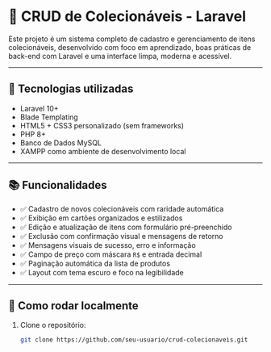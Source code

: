 # 🎯 CRUD de Colecionáveis - Laravel

Este projeto é um sistema completo de cadastro e gerenciamento de itens colecionáveis, desenvolvido com foco em aprendizado, boas práticas de back-end com Laravel e uma interface limpa, moderna e acessível.

---

## 🔧 Tecnologias utilizadas

- Laravel 10+
- Blade Templating
- HTML5 + CSS3 personalizado (sem frameworks)
- PHP 8+
- Banco de Dados MySQL
- XAMPP como ambiente de desenvolvimento local

---

## 📚 Funcionalidades

- ✅ Cadastro de novos colecionáveis com raridade automática
- ✅ Exibição em cartões organizados e estilizados
- ✅ Edição e atualização de itens com formulário pré-preenchido
- ✅ Exclusão com confirmação visual e mensagens de retorno
- ✅ Mensagens visuais de sucesso, erro e informação
- ✅ Campo de preço com máscara `R$` e entrada decimal
- ✅ Paginação automática da lista de produtos
- ✅ Layout com tema escuro e foco na legibilidade

---

## 🧪 Como rodar localmente

1. Clone o repositório:

   ```bash
   git clone https://github.com/seu-usuario/crud-colecionaveis.git
